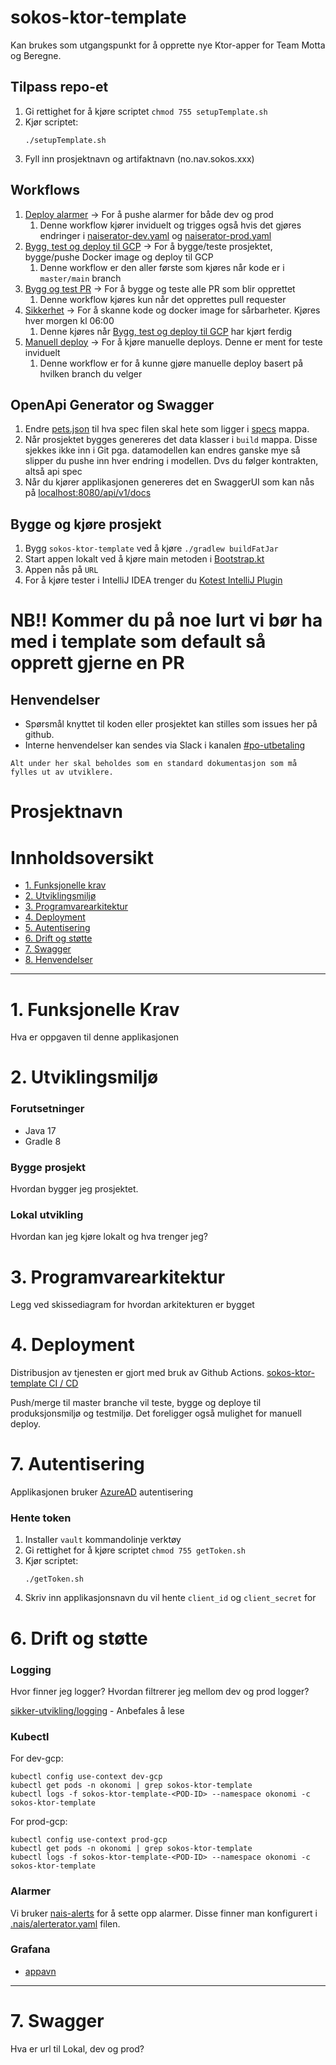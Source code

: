 # sokos-ktor-template

Kan brukes som utgangspunkt for å opprette nye Ktor-apper for Team Motta og Beregne.

## Tilpass repo-et
1. Gi rettighet for å kjøre scriptet `chmod 755 setupTemplate.sh`
2. Kjør scriptet: 
   ```
   ./setupTemplate.sh
   ```
3. Fyll inn prosjektnavn og artifaktnavn (no.nav.sokos.xxx)

## Workflows

1. [Deploy alarmer](.github/workflows/alerts.yaml) -> For å pushe alarmer for både dev og prod
   1. Denne workflow kjører inviduelt og trigges også hvis det gjøres endringer i [naiserator-dev.yaml](.nais/naiserator-dev.yaml) og [naiserator-prod.yaml](.nais/naiserator-prod.yaml)
2. [Bygg, test og deploy til GCP](.github/workflows/build-test-push-deploy.yaml) -> For å bygge/teste prosjektet, bygge/pushe Docker image og deploy til GCP
   1. Denne workflow er den aller første som kjøres når kode er i `master/main` branch
3. [Bygg og test PR](.github/workflows/build-pr.yaml) -> For å bygge og teste alle PR som blir opprettet
   1. Denne workflow kjøres kun når det opprettes pull requester
4. [Sikkerhet](.github/workflows/security.yaml) -> For å skanne kode og docker image for sårbarheter. Kjøres hver morgen kl 06:00
   1. Denne kjøres når [Bygg, test og deploy til GCP](.github/workflows/build-test-push-deploy.yaml) har kjørt ferdig
5. [Manuell deploy](./.github/workflows/manual-deploy.yaml) -> For å kjøre manuelle deploys. Denne er ment for teste inviduelt
   1. Denne workflow er for å kunne gjøre manuelle deploy basert på hvilken branch du velger

## OpenApi Generator og Swagger
1. Endre [pets.json](https://github.com/navikt/sokos-ktor-template/blob/master/build.gradle.kts#L73) til hva spec filen skal hete som ligger i [specs](specs) mappa.
2. Når prosjektet bygges genereres det data klasser i `build` mappa. Disse sjekkes ikke inn i Git pga. datamodellen kan endres ganske mye så slipper du pushe inn hver endring i modellen. Dvs du følger kontrakten, altså api spec
3. Når du kjører applikasjonen genereres det en SwaggerUI som kan nås på [localhost:8080/api/v1/docs](localhost:8080/api/v1/docs)

## Bygge og kjøre prosjekt
1. Bygg `sokos-ktor-template` ved å kjøre `./gradlew buildFatJar`
2. Start appen lokalt ved å kjøre main metoden i [Bootstrap.kt](src/main/kotlin/no/nav/sokos/prosjektnavn/Bootstrap.kt)
3. Appen nås på `URL`
4. For å kjøre tester i IntelliJ IDEA trenger du [Kotest IntelliJ Plugin](https://plugins.jetbrains.com/plugin/14080-kotest)

# NB!! Kommer du på noe lurt vi bør ha med i template som default så opprett gjerne en PR 
  
## Henvendelser

- Spørsmål knyttet til koden eller prosjektet kan stilles som issues her på github.
- Interne henvendelser kan sendes via Slack i kanalen [#po-utbetaling](https://nav-it.slack.com/archives/CKZADNFBP)

```
Alt under her skal beholdes som en standard dokumentasjon som må fylles ut av utviklere.
```

# Prosjektnavn

# Innholdsoversikt
* [1. Funksjonelle krav](#1-funksjonelle-krav)
* [2. Utviklingsmiljø](#2-utviklingsmiljø)
* [3. Programvarearkitektur](#3-programvarearkitektur)
* [4. Deployment](#4-deployment)
* [5. Autentisering](#5-autentisering)
* [6. Drift og støtte](#6-drift-og-støtte)
* [7. Swagger](#7-swagger)
* [8. Henvendelser](#7-henvendelser)
---

# 1. Funksjonelle Krav
Hva er oppgaven til denne applikasjonen

# 2. Utviklingsmiljø
### Forutsetninger
* Java 17
* Gradle 8

### Bygge prosjekt
Hvordan bygger jeg prosjektet.

### Lokal utvikling
Hvordan kan jeg kjøre lokalt og hva trenger jeg?

# 3. Programvarearkitektur
Legg ved skissediagram for hvordan arkitekturen er bygget

# 4. Deployment
Distribusjon av tjenesten er gjort med bruk av Github Actions.
[sokos-ktor-template CI / CD](https://github.com/navikt/sokos-ktor-template/actions)

Push/merge til master branche vil teste, bygge og deploye til produksjonsmiljø og testmiljø.
Det foreligger også mulighet for manuell deploy.

# 7. Autentisering
Applikasjonen bruker [AzureAD](https://docs.nais.io/security/auth/azure-ad/) autentisering

### Hente token
1. Installer `vault` kommandolinje verktøy
2. Gi rettighet for å kjøre scriptet `chmod 755 getToken.sh`
3. Kjør scriptet:
   ```
   ./getToken.sh
   ```
4. Skriv inn applikasjonsnavn du vil hente `client_id` og `client_secret` for

# 6. Drift og støtte

### Logging
Hvor finner jeg logger? Hvordan filtrerer jeg mellom dev og prod logger?

[sikker-utvikling/logging](https://sikkerhet.nav.no/docs/sikker-utvikling/logging) - Anbefales å lese

### Kubectl
For dev-gcp:
```shell script
kubectl config use-context dev-gcp
kubectl get pods -n okonomi | grep sokos-ktor-template
kubectl logs -f sokos-ktor-template-<POD-ID> --namespace okonomi -c sokos-ktor-template
```

For prod-gcp:
```shell script
kubectl config use-context prod-gcp
kubectl get pods -n okonomi | grep sokos-ktor-template
kubectl logs -f sokos-ktor-template-<POD-ID> --namespace okonomi -c sokos-ktor-template
```

### Alarmer
Vi bruker [nais-alerts](https://doc.nais.io/observability/alerts) for å sette opp alarmer. Disse finner man konfigurert i [.nais/alerterator.yaml](.nais/alerterator.yaml) filen.

### Grafana
- [appavn](url)
---

# 7. Swagger
Hva er url til Lokal, dev og prod?

